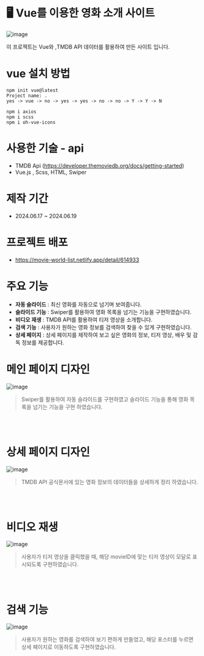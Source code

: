 # 🖥️ Vue를 이용한 영화 소개 사이트
![image](https://github.com/nicejmp1/vue-movie/assets/163364733/40c69dff-4cfd-4a24-af22-939ccd6b52bf)

이 프로젝트는 Vue와 ,TMDB API 데이터를 활용하여 만든 사이트 입니다. 

# vue 설치 방법 
````
npm init vue@latest
Project name: .
yes -> vue -> no -> yes -> yes -> no -> no -> Y -> Y -> N

npm i axios 
npm i scss
npm i oh-vue-icons
````

# 사용한 기술 - api 
- TMDB Api (https://developer.themoviedb.org/docs/getting-started)
- Vue.js , Scss, HTML, Swiper

# 제작 기간 
- 2024.06.17 ~ 2024.06.19

# 프로젝트 배포
- https://movie-world-list.netlify.app/detail/614933



# 주요 기능 
- **자동 슬라이드** : 최신 영화를 자동으로 넘기며 보여줍니다.
- **슬라이드 기능** : Swiper를 활용하여 영화 목록을 넘기는 기능을 구현하였습니다.
- **비디오 재생** : TMDB API를 활용하여 티저 영상을 소개합니다.
- **검색 기능** : 사용자가 원하는 영화 정보를 검색하여 찾을 수 있게 구현하였습니다.
- **상세 페이지** : 상세 페이지를 제작하여 보고 싶은 영화의 정보, 티저 영상, 배우 및 감독 정보를 제공합니다.

# 메인 페이지 디자인
![image](https://github.com/nicejmp1/vue-movie/assets/163364733/2febcf40-c5df-4f0a-9baf-fa9100979156)
> Swiper를 활용하여 자동 슬라이드를 구현하였고 슬라이드 기능을 통해 영화 목록을 넘기는 기능을 구현 하였습니다.

<br><br>

# 상세 페이지 디자인
![image](https://github.com/nicejmp1/vue-movie/assets/163364733/6137a5fa-b105-435c-8f93-2bb2934829dd)
> TMDB API 공식문서에 있는 영화 정보의 데이터들을 상세하게 정리 하였습니다.

<br><br>

# 비디오 재생
![image](https://github.com/nicejmp1/vue-movie/assets/163364733/2db290df-a79d-4a2e-bf28-a33ba45d122b)
> 사용자가 티저 영상을 클릭했을 때, 해당 movieID에 맞는 티저 영상이 모달로 표시되도록 구현하였습니다.

<br><br>

# 검색 기능
![image](https://github.com/nicejmp1/vue-movie/assets/163364733/2cb550d8-8aeb-4a62-8587-d0d7b718f4d7)
> 사용자가 원하는 영화를 검색하여 보기 편하게 만들었고, 해당 포스터를 누르면 상세 페이지로 이동하도록 구현하였습니다.

<br><br>




